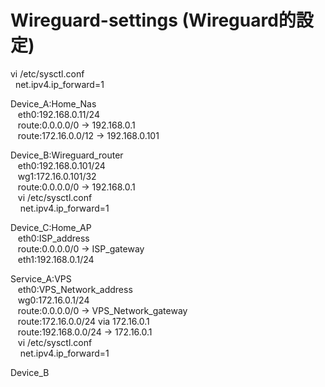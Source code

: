 # Wireguard-settings (Wireguard的設定)

vi /etc/sysctl.conf <br>&nbsp;
net.ipv4.ip_forward=1 <br>

Device_A:Home_Nas <br>&nbsp;&nbsp;
    eth0:192.168.0.11/24 <br>&nbsp;&nbsp;
    route:0.0.0.0/0 -> 192.168.0.1 <br>&nbsp;&nbsp;
    route:172.16.0.0/12 -> 192.168.0.101

Device_B:Wireguard_router <br>&nbsp;&nbsp;
    eth0:192.168.0.101/24 <br>&nbsp;&nbsp;
    wg1:172.16.0.101/32 <br>&nbsp;&nbsp;
    route:0.0.0.0/0 -> 192.168.0.1 <br>&nbsp;&nbsp;
    vi /etc/sysctl.conf <br>&nbsp;&nbsp;&nbsp;
      net.ipv4.ip_forward=1 <br>

Device_C:Home_AP <br>&nbsp;&nbsp;
    eth0:ISP_address <br>&nbsp;&nbsp;
    route:0.0.0.0/0 -> ISP_gateway <br>&nbsp;&nbsp;
    eth1:192.168.0.1/24

Service_A:VPS <br>&nbsp;&nbsp;
    eth0:VPS_Network_address <br>&nbsp;&nbsp;
    wg0:172.16.0.1/24 <br>&nbsp;&nbsp;
    route:0.0.0.0/0 -> VPS_Network_gateway <br>&nbsp;&nbsp;
    route:172.16.0.0/24 via 172.16.0.1 <br>&nbsp;&nbsp;
    route:192.168.0.0/24 -> 172.16.0.1 <br>&nbsp;&nbsp;
    vi /etc/sysctl.conf <br>&nbsp;&nbsp;&nbsp;
      net.ipv4.ip_forward=1 <br>

Device_B
